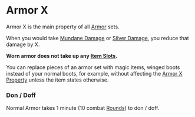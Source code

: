 # Armor X
Armor X is the main property of all [Armor](../../../Armor.md) sets.

When you would take [Mundane Damage](../../../../../Damage%20Types/Mundane%20Damage.md) or [Silver Damage](../../../../../Damage%20Types/Silver%20Damage.md), you reduce that damage by X. 

**Worn armor does not take up any [Item Slots](../../../../../Player%20Characters/Derived%20Statistics/Item%20Slots.md).**

You can replace pieces of an armor set with magic items, winged boots instead of your normal boots, for example, without affecting the [Armor X Property](Armor%20X%20Property.md) unless the item states otherwise.

### Don / Doff
Normal Armor takes 1 minute (10 combat [Rounds](../../../../../Game%20Procedures/Round.md)) to don / doff.